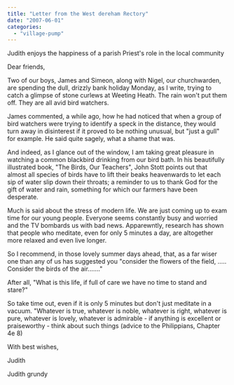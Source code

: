 ```yaml
---
title: "Letter from the West dereham Rectory"
date: "2007-06-01"
categories: 
  - "village-pump"
---
```


Judith enjoys the happiness of a parish Priest's role in the local community

Dear friends,

Two of our boys, James and Simeon, along with Nigel, our churchwarden, are spending the dull, drizzly bank holiday Monday, as I write, trying to catch a glimpse of stone curlews at Weeting Heath. The rain won't put them off. They are all avid bird watchers.

James commented, a while ago, how he had noticed that when a group of bird watchers were trying to identify a speck in the distance, they would turn away in disinterest if it proved to be nothing unusual, but "just a gull" for example. He said quite sagely, what a shame that was.

And indeed, as I glance out of the window, I am taking great pleasure in watching a common blackbird drinking from our bird bath. In his beautifully illustrated book, "The Birds, Our Teachers", John Stott points out that almost all species of birds have to lift their beaks heavenwards to let each sip of water slip down their throats; a reminder to us to thank God for the gift of water and rain, something for which our farmers have been desperate.

Much is said about the stress of modern life. We are just coming up to exam time for our young people. Everyone seems constantly busy and worried and the TV bombards us with bad news. Apparewntly, research has shown that people who meditate, even for only 5 minutes a day, are altogether more relaxed and even live longer.

So I recommend, in those lovely summer days ahead, that, as a far wiser one than any of us has suggested you "consider the flowers of the field, ..... Consider the birds of the air......."

After all, "What is this life, if full of care we have no time to stand and stare?"

So take time out, even if it is only 5 minutes but don't just meditate in a vacuum. "Whatever is true, whatever is noble, whatever is right, whatever is pure, whatever is lovely, whatever is admirable - if anything is excellent or praiseworthy - think about such things (advice to the Philippians, Chapter 4e 8)

With best wishes,

Judith

Judith grundy
